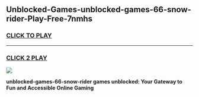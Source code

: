 
## Unblocked-Games-unblocked-games-66-snow-rider-Play-Free-7nmhs
<h3>
<a href="https://premium76.site?title=unblocked-games-66-snow-rider&ref=18A">CLICK TO PLAY</a></h3>
<hr>

<h3>
<a href="https://premium76.site?title=unblocked-games-66-snow-rider&ref=18A">CLICK 2 PLAY</a>
  
</h3>

<a href="https://premium76.site?title=unblocked-games-66-snow-rider&ref=18A"><img src="https://clearcache.store/games.png"></a>


**unblocked-games-66-snow-rider games unblocked: Your Gateway to Fun and Accessible Online Gaming**
